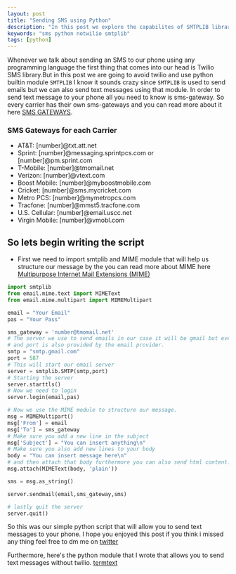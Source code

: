 ```yaml
---
layout: post
title: "Sending SMS using Python"
description: "In this post we explore the capabilites of SMTPLIB library and how can use that to send sms to our phones"
keywords: "sms python notwilio smtplib"
tags: [python]
---
```



Whenever we talk about sending an SMS to our phone using any programming language the first thing that comes into our head is Twilio SMS library.But in this post we are going to avoid twilio and use python builtin module `SMTPLIB` I know it sounds crazy since `SMTPLIB` is used to send emails but we can also send text messages using that module. In order to send text message to your phone all you need to know is sms-gateway. So every carrier has their own sms-gateways and you can read more about it here [SMS GATEWAYS](https://en.wikipedia.org/wiki/SMS_gateway).

### SMS Gateways for each Carrier

- AT&T: [number]@txt.att.net
- Sprint: [number]@messaging.sprintpcs.com or [number]@pm.sprint.com
- T-Mobile: [number]@tmomail.net
- Verizon: [number]@vtext.com
- Boost Mobile: [number]@myboostmobile.com
- Cricket: [number]@sms.mycricket.com
- Metro PCS: [number]@mymetropcs.com
- Tracfone: [number]@mmst5.tracfone.com
- U.S. Cellular: [number]@email.uscc.net
- Virgin Mobile: [number]@vmobl.com

## So lets begin writing the script
- First we need to import smtplib and MIME module that will help us structure our message by the you can read more about MIME here [Multipurpose Internet Mail Extensions (MIME)](https://en.wikipedia.org/wiki/MIME)


```python
import smtplib 
from email.mime.text import MIMEText
from email.mime.multipart import MIMEMultipart

email = "Your Email"
pas = "Your Pass"

sms_gateway = 'number@tmomail.net'
# The server we use to send emails in our case it will be gmail but every email provider has a different smtp 
# and port is also provided by the email provider.
smtp = "smtp.gmail.com" 
port = 587
# This will start our email server
server = smtplib.SMTP(smtp,port)
# Starting the server
server.starttls()
# Now we need to login
server.login(email,pas)

# Now we use the MIME module to structure our message.
msg = MIMEMultipart()
msg['From'] = email
msg['To'] = sms_gateway
# Make sure you add a new line in the subject
msg['Subject'] = "You can insert anything\n"
# Make sure you also add new lines to your body
body = "You can insert message here\n"
# and then attach that body furthermore you can also send html content.
msg.attach(MIMEText(body, 'plain'))

sms = msg.as_string()

server.sendmail(email,sms_gateway,sms)

# lastly quit the server
server.quit()
```


So this was our simple python script that will allow you to send text messages to your phone. I hope you enjoyed this post if you think i missed any thing feel free to dm me on [twitter](https://twitter.com/)

Furthermore, here's the python module that I wrote that allows you to send text messages without twilio.
[termtext](https://github.com/mraza007/terminal-text)
